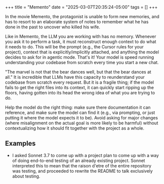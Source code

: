 +++
title = "Memento"
date = "2025-03-07T20:35:24-05:00"
tags = []
+++

In the movie Memento, the protagonist is unable to form new memories, and has
to resort to an elaborate system of notes to remember what he has done in the
past to uncover who killed his wife.

Like in Memento, the LLM you are working with has no memory.  Whenever you ask
it to perform a task, it must reconstruct enough context to do what it needs
to do.  This will be the prompt (e.g., the Cursor rules for your project),
context that is explicitly/implicitly attached, and anything the model decides
to ask for in agentic mode.  That's it!  Your model is speed running
understanding your codebase from scratch every time you start a new chat.

"The marvel is not that the bear dances well, but that the bear dances at
all." It is incredible that LLMs have this capacity to reunderstand your
codebase from scratch every request.  But it is a fragile thing; if the model
fails to get the right files into its context, it can quickly start ripping up
the floors, having gotten into its head the wrong idea of what you are trying
to do.

Help the model do the right thing: make sure there documentation it can
reference, and make sure the model can find it (e.g., via prompting, or just
putting it where the model expects it to be).  Avoid asking for major changes
(where misalignment on the actual goal is more likely to be harmful) without
contextualizing how it should fit together with the project as a whole.

## Examples

- I asked Sonnet 3.7 to come up with a project plan to come up with a way of
  doing end-to-end testing of an already existing project.  Sonnet interpreted
  this to mean that the raison d'etre of the entire repository was testing,
  and proceeded to rewrite the README to talk exclusively about testing.
